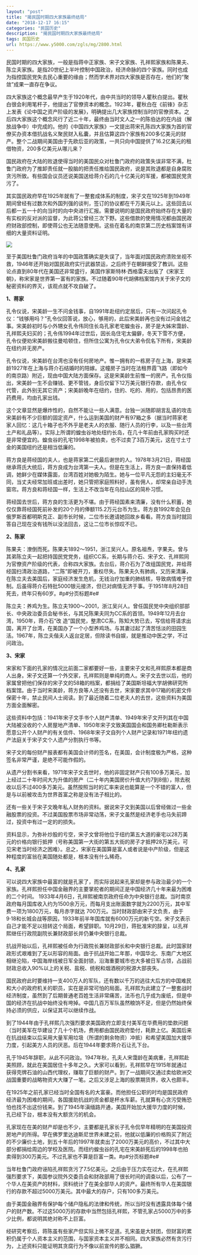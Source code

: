 ```yaml
---
layout: "post"
title: "揭民国时期四大家族最终结局"
date: "2018-12-17 16:15"
categories: "民国历史"
description: "揭民国时期四大家族最终结局"
tags: 民国历史
url: https://www.y5000.com/zgls/mg/2800.html
---
```






民国时期的四大家族，一般是指蒋中正家族、宋子文家族、孔祥熙家族和陈果夫、陈立夫家族。是指20世纪上半叶控制中国政治，经济命脉的四个家族。同时也成为指控国民党失去民心重要的缘由；然而学术界对四大家族是否存在，他们的“聚敛”成果一直存在争议。

四大家族这个概念最早产生于1920年代，由中共当时的领导人瞿秋白提出。瞿秋白很会利用笔杆子，他提出了官僚资本的概念。1923年，瞿秋白在《前锋》杂志上发表《论中国之资产阶级的发展》，明确提出几大家族控制当时的官僚资本。之后四大家族这个概念风行了近二十年，最终由当时文人之一的陈伯达的在内战（解放战争中）中完成的。他的《中国四大家族》一文提出蒋宋孔陈四大家族为首的官僚买办资本借抗战名义聚民财入私囊，并且估算这四个家族有200多亿美元的财产。整个二战期间美国由于先欧后亚的政策，一共只向中国提供了16.2亿美元的租借物资，200多亿美元从哪儿来？

国民政府在大陆的败退使得当时的美国民众对杜鲁门政府的政策失误非常不满，杜鲁门政府为了推卸责任就一股脑的把责任推给国民政府，说是其败退都是自身腐败贪污所致。有些国会议员还说美国送给蒋介石的几十亿美元的军援，都被国民党贪污了。

其实国民政府早在1925年就有了一整套成体系的制度，宋子文在1925年到1949年期间曾经有过数次和外国列强的谈判，签订的协议都在千万美元以上。这些回去以后都一五一十的向当时的向中央进行汇报。需要说明的是国民政府始终存在大量的有实权的反对派的监督，为此蒋公曾经三次下野。这些借款的使用情况都由国民政府财政部控制，即使蒋公也无法随意使用。这些在着名的南京第二历史档案馆有详细的大量资料证明。

![](https://img.y5000.com/uploads/allimg/160616/4-1606161A400118.jpg)

至于美国杜鲁门政府当年的中国政策确实是失误了，当年面对国民政府溃败坐视不救，1946年还开始对国民政府实行武器禁运，之后终于在朝鲜接受了教训。这些论点直到80年代在美国还非常盛行，美国作家斯特林·西格雷夫出版了《宋家王朝》，称宋家是世界第一富有的家族。不过随着90年代胡佛档案馆内关于宋子文的秘密资料的界灭，该观点就不攻自破了。

**1、蒋家**

孔令仪说，宋美龄一生不问金钱事，自1991年赴纽约定居后，只有一次问起孔令仪：“钱够用吗？”孔令仪回答说，放心，够用的，此后宋美龄再也没有过问金钱之事。宋美龄初时与小外甥女孔令伟同住长岛孔家老宅蝗虫谷，房子是大姊宋霭龄、孔祥熙夫妇买的；孔令伟1994年过世后，因长岛住宅太偏僻，冬天下雪不方便，孔令仪便劝宋美龄搬往曼哈顿住，但所住公寓为孔令仪大弟令侃名下所有，宋美龄在纽约并无房产。

孔令仪说，宋美龄在台湾也没有任何房地产。惟一拥有的一栋房子在上海，是宋美龄1927年在上海与蒋介石结婚时的陪嫁。这幢房子当时在法租界霞飞路（即如今的南京路）附近，现由中国大陆方面保存。这是宋美龄生前惟一的房产。孔令仪指出，宋美龄一生不会赚钱、更不管钱，身后仅留下12万美元银行存款，由孔令仪代管，此外别无其它资产；宋美龄晚年在纽约，住的、吃的、用的，包括昂贵的医药费用，均由孔家出钱。

这个文章显然是爆炸性的，自然不能让一些人满意。台独一派随即胡言乱语的攻击宋美龄有不少巨额的固定资产，什么运到美国的财产有97箱之多（据当时蒋家老家人回忆：这几十箱子也不外乎是老夫人的衣服、随行人员的行李，以及一些台湾土产和礼品等）。实际上所谓的蝗虫谷地处纽约长岛，在几十年前由孔家购买时还是非常便宜的。蝗虫谷的孔宅1998年被拍卖，也不过卖了3百万美元，这在寸土寸金的美国纽约还是相当低廉的。

蒋方良是蒋经国的夫人，也是蒋家第二代最后谢世的人。1978年3月21日，蒋经国继承蒋氏大统后，蒋方良成为台湾第一夫人。但是在生活上，蒋方良一直保持着低调，她鲜少在媒体露面，台湾百姓对她极为陌生。她与一位平凡无怨的主妇毫无不同，当丈夫经常加班或出差时，她只管把家庭照料好，虽有佣人，却常亲自动手洗窗帘。蒋方良和蒋经国一样，生活上不改当年在乌拉山区的简朴习惯。

蒋经国去世后，蒋方良的生活更为不堪。由于蒋经国素来清廉，没有什么积蓄，她仅仅靠蒋经国死前补发的20个月的俸额115.2万元台币为生。蒋方良1992年会见白俄罗斯首都明斯克正、副市长时候，二位市长邀请她回故乡看看。蒋方良当时就回答自己现在没有钱所以没法回去，这让二位市长惊叹不已。

**2、陈家**

陈果夫：潦倒而死。陈果夫1892～1951，浙江吴兴人。原名祖焘，字果夫。曾与其弟陈立夫一起把持国民党党务，组织CC系，长期与蒋介石、宋子文、孔祥熙同为官僚资产阶级的代表，合称四大家族。去台后，蒋介石为了改组国民党，并给蒋经国扫清政治道路，“二陈”即被开刀，重权尽失。陈果夫久有肺病，又历来清廉，在陈立夫去美国后，家庭经济发生危机，无钱治疗加重的肺结核，导致病情难于控制。后虽得蒋介石特批5000银元接济，但已对病情无济于事。于1951年8月28日死去，终年只有60岁。#p#分页标题#e#

陈立夫：养鸡为生。陈立夫1900～2001，浙江吴兴人。曾任国民党中央组织部部长、中央政治委员会秘书长，与其兄陈果夫同为CC系的首领。1949年12月去台湾，1950年，蒋介石“改
造”国民党，整肃CC系，陈知大势已去，写信给蒋请求出国，离开了台湾，在美国办了一个小型养鸡场。与其妻过起了清苦恬淡的田园生活。1967年，陈立夫偕夫人返台定居，但除读书自娱，就是推动中医之学，不过问政治。

**3、宋家**

宋家和下面的孔家的情况比前面二家都要好一些，主要宋子文和孔祥熙原本都是商人出身。宋子文还算一个外交家，孔祥熙则是单纯的商人。宋子文去世以后，他的家属曾把他们保存的宋子文的58箱的档案，都捐给了美国斯坦福大学胡佛研究所档案馆。由于当时宋美龄，蒋方良等人还没有去世，宋家要求其中17箱的机密文件保密十年，禁止民间人士阅读。到了最近随着二位老夫人的去世，这些资料为美国方面全面解密。

这些资料中包括：1941年宋子文手书个人财产清单、1949年宋子文开列其在中国大陆被没收的个人房屋地产清单、1950年宋子文致美国国会和国务卿杜勒斯表示愿意公开个人财产的有关信件、1968年宋子文自列个人财产记录和1971年纽约遗产法庭关于宋子文个人遗产分割执行书等。

宋子文的每份财产报表都有美国会计师的签名，在美国，会计制度极为严格，这种签名非常严谨，是绝不可能作假的。

从遗产分割书来看，1971年宋子文去世时，他的非固定财产只有100多万美元，加上经过二十年时间大为升值的房产（二十年内美国房价升值大约7到8倍），除去税收以后不过400多万美元。虽然按照当时的汇率来说也能算是一个不错的富人，但是与以前被攻击为世界首富之称是没有法子相比的。

还有一些关于宋子文晚年私人财务的资料。据说宋子文到美国以后曾经做过一些金融股票的投资。不过美国股票市场非常动荡，宋子文虽然是经济老手也马失前蹄过，投资中有过一定的的损失。

资料显示，为弥补炒股的亏空，宋子文曾将他位于纽约第五大道的豪宅以28万美元的价格向银行抵押（号称美国第一大街的第五大街的房子才抵押28万美元，可见宋老当时经济之困难）。总之，宋家在美国算是富人或者说是中产阶级，但是这种程度的富翁在美国随处都是，根本没有什么稀奇。

**4、孔家**

可以说四大家族中最富的就是孔家了，而实际说起来孔家却是参与政治最少的一个家族。孔祥熙担任中国金融界的主要掌舵者的期间正是中国经济几十年来最为困难的二个时间。
1933年4月6日，孔祥熙被南京政府任命为中央银行总裁。当时南京政府每月国库收入约为1500余万元，而每月支出账面数字就为2200万元，其中军费一项为1800万元，每月赤字就达
700万元。当时财政部由宋子文负责，由于9·18和长城会战等原因，1933年前半年国库就有6000万元的新亏空。宋子文表示自己才能不足以扭转这个局面，希望辞职。10月29日，蒋批准宋的辞呈，以孔祥熙继任行政院副院长兼财政部长并仍兼中央银行总裁。

抗战开始以后，孔祥熙被任命为行政院长兼财政部长和中央银行总裁。此时国家财政形式艰难到了无以形容的局面。由于抗战开始二年那，中国华北、东南广大地区相继沦陷，中国海岸线被日军全面封锁，沿海重要城市也大多被日军占领，占战前财政总收入90%以上的关税、盐税、统税和烟酒税的税源大部丧失。

国民政府此时要维持一支400万人的军队，还有数以千万的逃往大后方的中国难民和大小的政府机关的职员，实在是非常可怕的局面。孔祥熙为此建立了一整套战时经济制度，虽然到了后期普通老百姓生活非常痛苦，法币也几乎成为废纸，但是中国的经济在抗战中始终没有垮掉。中国几百万军队虽然粮饷不足，但是仍然始终保持必须的供应，以保证其可以继续作战。

到了1944年由于孔祥熙几次强烈要求美国政府立即支付美军在华费用的垫款问题（当时美军在华建设了几十个机场，费用都由国民政府垫付，耗款上亿。美国后来在抗战结束以后采用大量军用垃圾（所谓的剩余物资）冲抵）和希望美国加大援华力度，引起美方人员的厌恶。后在1944年要求蒋介石让孔下台。

孔于1945年辞职，从此不问政治。1947年秋，孔夫人宋霭龄在美病重，孔祥熙赴美照顾，就此在美国居住十多年之久。大家可以看到，孔祥熙早在1915年就通过获得壳牌石油的山西代理权，赚取了巨额的财产。到了一战期间又通过卖给欧洲交战国重要的战略物资大大赚了一笔。之后又涉足上海的股票期货界，收入也颇丰。

在1925年之前孔家已经当时全国有名的大富豪。而他担任公职的时均是国民政府经济最为困难的期间，各国援助抗战的资金都是杯水车薪。孔就算有心贪污受贿恐怕也找不出这份钱来。到了1945年滇缅路开通，美国开始加大援华力度的时候，孔已经下台，根本没有大额贪污的机会。

孔家现在在美的财产却是也不少，主要都是孔家长子孔令侃早年精明的在美国投资房地产的所得。早在佛罗里达迪斯尼世界未建之前，他就以低廉的价格购买了附近的不少廉价土地，到五十年后的1997年就卖出了2000万美元的高价，不过其中大部分都捐给周边的学校及医院。而纽约蝗虫谷的孔宅在宋美龄死后的1998年也拍卖得到300万美元。不过孔家也不算是巨富一类。#p#分页标题#e#

当年杜鲁门政府诬陷孔祥熙贪污了7.5亿美元。之后由于压力实在过大，在孔祥熙强烈要求下，美国参议院外交委员会和财政部用了很长时间的调查以后，公布了一个华人在美资产的材料，资料统计了在美全部华人的资产。最终所有华人在美国银行的存款不超过5000万美元。其中最大的存户，只有100多万美元。

由于美国金融界有保护每个储户隐私的法律和传统，所以当时没有透露具体每个储户的财产数。不过这5000万的存款中当然包括孔祥熙，不管孔家占5000万中的多少比例，都说明其绝对称不上巨富。

经研究考察后，蒋陈虽有些家产但实际上微不足道。孔宋虽是大财团，但财富的累积仍属于个人资本主义的范围，与国家资本主义并不相同。四大家族必然有贪污行为，上述资料只能证明其贪腐行为不像以前宣传的那么猖獗。
